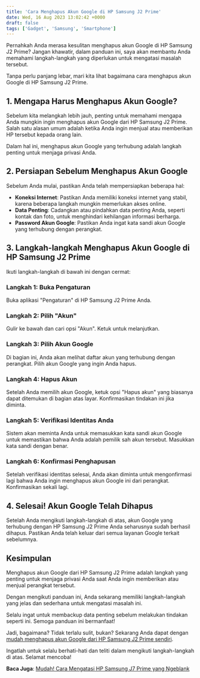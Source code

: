 ```yaml
---
title: 'Cara Menghapus Akun Google di HP Samsung J2 Prime'
date: Wed, 16 Aug 2023 13:02:42 +0000
draft: false
tags: ['Gadget', 'Samsung', 'Smartphone']
---
```


Pernahkah Anda merasa kesulitan menghapus akun Google di HP Samsung J2 Prime? Jangan khawatir, dalam panduan ini, saya akan membantu Anda memahami langkah-langkah yang diperlukan untuk mengatasi masalah tersebut.

Tanpa perlu panjang lebar, mari kita lihat bagaimana cara menghapus akun Google di HP Samsung J2 Prime.

**1\. Mengapa Harus Menghapus Akun Google?**
--------------------------------------------

Sebelum kita melangkah lebih jauh, penting untuk memahami mengapa Anda mungkin ingin menghapus akun Google dari HP Samsung J2 Prime. Salah satu alasan umum adalah ketika Anda ingin menjual atau memberikan HP tersebut kepada orang lain.

Dalam hal ini, menghapus akun Google yang terhubung adalah langkah penting untuk menjaga privasi Anda.

**2\. Persiapan Sebelum Menghapus Akun Google**
-----------------------------------------------

Sebelum Anda mulai, pastikan Anda telah mempersiapkan beberapa hal:

*   **Koneksi Internet**: Pastikan Anda memiliki koneksi internet yang stabil, karena beberapa langkah mungkin memerlukan akses online.
*   **Data Penting**: Cadangkan atau pindahkan data penting Anda, seperti kontak dan foto, untuk menghindari kehilangan informasi berharga.
*   **Password Akun Google**: Pastikan Anda ingat kata sandi akun Google yang terhubung dengan perangkat.

**3\. Langkah-langkah Menghapus Akun Google di HP Samsung J2 Prime**
--------------------------------------------------------------------

Ikuti langkah-langkah di bawah ini dengan cermat:

### **Langkah 1: Buka Pengaturan**

Buka aplikasi "Pengaturan" di HP Samsung J2 Prime Anda.

### **Langkah 2: Pilih "Akun"**

Gulir ke bawah dan cari opsi "Akun". Ketuk untuk melanjutkan.

### **Langkah 3: Pilih Akun Google**

Di bagian ini, Anda akan melihat daftar akun yang terhubung dengan perangkat. Pilih akun Google yang ingin Anda hapus.

### **Langkah 4: Hapus Akun**

Setelah Anda memilih akun Google, ketuk opsi "Hapus akun" yang biasanya dapat ditemukan di bagian atas layar. Konfirmasikan tindakan ini jika diminta.

### **Langkah 5: Verifikasi Identitas Anda**

Sistem akan meminta Anda untuk memasukkan kata sandi akun Google untuk memastikan bahwa Anda adalah pemilik sah akun tersebut. Masukkan kata sandi dengan benar.

### **Langkah 6: Konfirmasi Penghapusan**

Setelah verifikasi identitas selesai, Anda akan diminta untuk mengonfirmasi lagi bahwa Anda ingin menghapus akun Google ini dari perangkat. Konfirmasikan sekali lagi.

**4\. Selesai! Akun Google Telah Dihapus**
------------------------------------------

Setelah Anda mengikuti langkah-langkah di atas, akun Google yang terhubung dengan HP Samsung J2 Prime Anda seharusnya sudah berhasil dihapus. Pastikan Anda telah keluar dari semua layanan Google terkait sebelumnya.

**Kesimpulan**
--------------

Menghapus akun Google dari HP Samsung J2 Prime adalah langkah yang penting untuk menjaga privasi Anda saat Anda ingin memberikan atau menjual perangkat tersebut.

Dengan mengikuti panduan ini, Anda sekarang memiliki langkah-langkah yang jelas dan sederhana untuk mengatasi masalah ini.

Selalu ingat untuk membackup data penting sebelum melakukan tindakan seperti ini. Semoga panduan ini bermanfaat!

Jadi, bagaimana? Tidak terlalu sulit, bukan? Sekarang Anda dapat dengan [mudah menghapus akun Google dari HP Samsung J2 Prime sendiri](https://blog.ajiekusumadhany.com/cara-menghapus-akun-google-di-hp-samsung-j2-prime).

Ingatlah untuk selalu berhati-hati dan teliti dalam mengikuti langkah-langkah di atas. Selamat mencoba!

**Baca Juga**: [Mudah! Cara Mengatasi HP Samsung J7 Prime yang Ngeblank](https://blog.ajiekusumadhany.com/cara-mengatasi-hp-samsung-j7-prime-yang-ngeblank/)